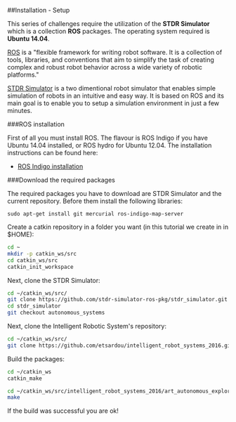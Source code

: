 ##Installation - Setup

This series of challenges require the utilization of the **STDR Simulator** which is a collection **ROS** packages. The operating system required is **Ubuntu 14.04**.

[ROS](http://www.ros.org/) is a "flexible framework for writing robot software. It is a collection of tools, libraries, and conventions that aim to simplify the task of creating complex and robust robot behavior across a wide variety of robotic platforms." 

[STDR Simulator](http://stdr-simulator-ros-pkg.github.io/) is a two dimentional robot simulator that enables simple simulation of robots in an intuitive and easy way. It is based on ROS and its main goal is to enable you to setup a simulation environment in just a few minutes.

###ROS installation

First of all you must install ROS. The flavour is ROS Indigo if you have Ubuntu 14.04 installed, or ROS hydro for Ubuntu 12.04. The installation instructions can be found here:
- [ROS Indigo installation](http://wiki.ros.org/indigo/Installation/Ubuntu)

###Download the required packages

The required packages you have to download are STDR Simulator and the current repository. Before them install the following libraries:

```
sudo apt-get install git mercurial ros-indigo-map-server
```

Create a catkin repository in a folder you want (in this tutorial we create in in $HOME):
```bash
cd ~
mkdir -p catkin_ws/src
cd catkin_ws/src
catkin_init_workspace
```

Next, clone the STDR Simulator:
```bash
cd ~/catkin_ws/src/
git clone https://github.com/stdr-simulator-ros-pkg/stdr_simulator.git
cd stdr_simulator
git checkout autonomous_systems
```

Next, clone the Intelligent Robotic System's repository:
```bash
cd ~/catkin_ws/src/
git clone https://github.com/etsardou/intelligent_robot_systems_2016.git
```

Build the packages:
```bash
cd ~/catkin_ws
catkin_make

cd ~/catkin_ws/src/intelligent_robot_systems_2016/art_autonomous_exploration/src
make
```
If the build was successful you are ok!

